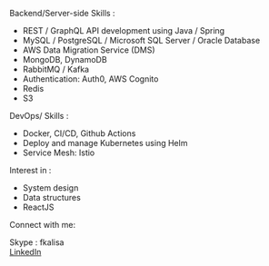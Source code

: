 
Backend/Server-side Skills :

- REST / GraphQL API development using Java / Spring
- MySQL / PostgreSQL / Microsoft SQL Server / Oracle Database
- AWS Data Migration Service (DMS) 
- MongoDB, DynamoDB
- RabbitMQ / Kafka 
- Authentication: Auth0,  AWS Cognito
- Redis
- S3

DevOps/ Skills :

- Docker, CI/CD, Github Actions
- Deploy and manage Kubernetes using Helm
- Service Mesh: Istio

Interest in :

- System design  
- Data structures
- ReactJS

Connect with me:

Skype : fkalisa 
\
[LinkedIn](https://www.linkedin.com/in/florakalisa/)
